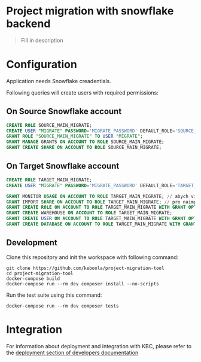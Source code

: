 # Project migration with snowflake backend

> Fill in description

# Configuration

Application needs Snowflake creadentials.

Following queries will create users with required permissions:

## On Source Snowflake account

```sql
CREATE ROLE SOURCE_MAIN_MIGRATE;
CREATE USER "MIGRATE" PASSWORD='MIGRATE_PASSWORD' DEFAULT_ROLE='SOURCE_MAIN_MIGRATE';
GRANT ROLE "SOURCE_MAIN_MIGRATE" TO USER "MIGRATE";
GRANT MANAGE GRANTS ON ACCOUNT TO ROLE SOURCE_MAIN_MIGRATE;
GRANT CREATE SHARE ON ACCOUNT TO ROLE SOURCE_MAIN_MIGRATE;
```

## On Target Snowflake account

```sql
CREATE ROLE TARGET_MAIN_MIGRATE;
CREATE USER "MIGRATE" PASSWORD='MIGRATE_PASSWORD' DEFAULT_ROLE='TARGET_MAIN_MIGRATE';

GRANT MONITOR USAGE ON ACCOUNT TO ROLE TARGET_MAIN_MIGRATE; // abych viděl vytvořené databáze a mohl jí při synchronizaci přejmenovat
GRANT IMPORT SHARE ON ACCOUNT TO ROLE TARGET_MAIN_MIGRATE; // pro naimportování SHARU
GRANT CREATE ROLE ON ACCOUNT TO ROLE TARGET_MAIN_MIGRATE WITH GRANT OPTION;
GRANT CREATE WAREHOUSE ON ACCOUNT TO ROLE TARGET_MAIN_MIGRATE;
GRANT CREATE USER ON ACCOUNT TO ROLE TARGET_MAIN_MIGRATE WITH GRANT OPTION;
GRANT CREATE DATABASE ON ACCOUNT TO ROLE TARGET_MAIN_MIGRATE WITH GRANT OPTION;
```

## Development
 
Clone this repository and init the workspace with following command:

```
git clone https://github.com/keboola/project-migration-tool
cd project-migration-tool
docker-compose build
docker-compose run --rm dev composer install --no-scripts
```

Run the test suite using this command:

```
docker-compose run --rm dev composer tests
```
 
# Integration

For information about deployment and integration with KBC, please refer to the [deployment section of developers documentation](https://developers.keboola.com/extend/component/deployment/) 
